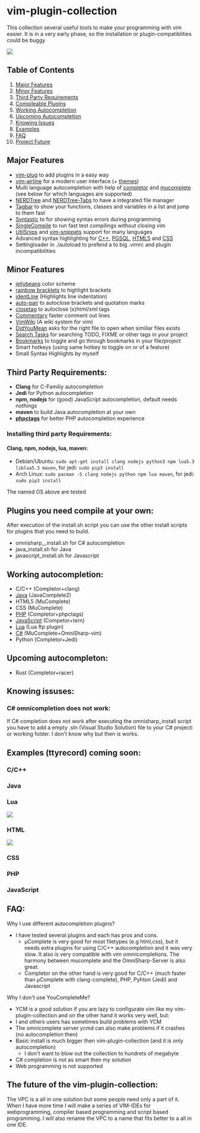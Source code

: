 # vim-plugin-collection
This collection several useful tools to make your programming with vim easier.
It is in a very early phase, so the installation or plugin-compatiblities could be buggy

<!--
 _____ _        __     ___           ___ ____  _____ 
|_   _| |__   __\ \   / (_)_ __ ___ |_ _|  _ \| ____|
  | | | '_ \ / _ \ \ / /| | '_ ` _ \ | || | | |  _|  
  | | | | | |  __/\ V / | | | | | | || || |_| | |___ 
  |_| |_| |_|\___| \_/  |_|_| |_| |_|___|____/|_____|
-->

![](gifs/intro.png)

## Table of Contents
1. [Major Features](#major_features)  
2. [Minor Features](#minor_features)
3. [Third Party Requirements](#third_party) 
4. [Compileable Plugins](#compile) 
5. [Working Autocompletion](#auto)
6. [Upcoming Autocompletion](#upcomingauto) 
7. [Knowing Issues](#issues) 
8. [Examples](#examples) 
9. [FAQ](#faq) 
10. [Project Future](#future)

## Major Features <a name="major_features"></a> 

* [vim-plug](https://github.com/junegunn/vim-plug) to add plugins in a easy way 
* [vim-airline](https://github.com/vim-airline/vim-airline) for a modern user interface (+ [themes](https://github.com/vim-airline/vim-airline-themes))
* Multi language autocompletion with help of [completor](https://github.com/maralla/completor.vim) and [mucomplete](https://github.com/lifepillar/vim-mucomplete) (see below for which languages are supported)
* [NERDTree](https://github.com/scrooloose/nerdtree) and [NERDTree-Tabs](https://github.com/jistr/vim-nerdtree-tabs) to have a integrated file manager 
* [Tagbar](https://github.com/majutsushi/tagbar) to show your functions, classes and variables in a list and jump to them fast  
* [Syntastic](https://github.com/vim-syntastic/syntastic) to for showing syntax errors during programming
* [SingleCompile](https://github.com/vim-scripts/SingleCompile) to run fast test compilings without closing vim
* [UtilSnips](https://github.com/SirVer/ultisnips) and [vim-snippets](https://github.com/honza/vim-snippets) support for many languages 
* Advanced syntax highlighting for [C++](https://github.com/octol/vim-cpp-enhanced-highlight), [PGSQL](https://github.com/lifepillar/pgsql.vim), [HTML5](https://github.com/othree/html5.vim) and [CSS](https://github.com/ap/vim-css-color)
* Settingloader in ./autoload to prefend a to big .vimrc and plugin incompatibilities  

## Minor Features <a name="minor_features"></a> 

* [jellybeans](https://github.com/nanotech/jellybeans.vim) color scheme
* [rainbow bracklets](https://github.com/luochen1990/rainbow) to highlight brackets 
* [identLine](https://github.com/Yggdroot/indentLine) (Highlights line indentation) 
* [auto-pair](https://github.com/jiangmiao/auto-pairs) to autoclose brackets and quotation marks
* [closetag](https://github.com/alvan/vim-closetag) to autoclose (x)html/xml tags
* [Commentary](https://github.com/tpope/vim-commentary.git) faster comment out lines
* [VimWiki](https://github.com/vimwiki/vimwiki) (A wiki system for vim) 
* [DidYouMean](https://github.com/EinfachToll/DidYouMean) asks for the right file to open when similiar files exists
* [Search Tasks](https://github.com/gilsondev/searchtasks.vim) for searching TODO, FIXME or other tags in your project 
* [Bookmarks](https://github.com/MattesGroeger/vim-bookmarks) to toggle and go through bookmarks in your file/project
* Smart hotkeys (using same hotkey to toggle on or of a feature) 
* Small Syntax Highlights by myself

## Third Party Requirements: <a name="third_party"></a> 

* __Clang__ for C-Familiy autocompletion
* __Jedi__ for Python autocompletion
* __npm, nodejs__ for (good) JavaScript autocompletion, default needs nothings
* __maven__ to build Java autocompletion at your own
* [__phpctags__](https://github.com/vim-php/phpctags) for better PHP autocompletion experience

### Installing third party Requirements:

#### Clang, npm, nodejs, lua, maven:
* Debian/Ubuntu: `sudo apt-get install clang nodejs python3 npm lua5.3 liblua5.3 maven`, for jedi: `sudo pip3 install`
* Arch Linux: `sudo pacman -S clang nodejs python npm lua maven`, for jedi: `sudo pip3 install`

The named OS above are tested

## Plugins you need compile at your own: <a name="compile"></a> 

After execution of the install.sh script you can use the 
other install scripts for plugins that you need to build. 
* omnisharp__install.sh for C# autocompletion 
* java_install.sh for Java
* javascript_install.sh for Javascript

## Working autocompletion: <a name="auto"></a> 

* C/C++ (Completor+clang) 
* [Java](https://github.com/artur-shaik/vim-javacomplete2) (JavaComplete2)
* HTML5 (MuComplete)
* CSS (MuComplete)
* [PHP](https://github.com/shawncplus/phpcomplete.vim) (Completor+phpctags)
* [JavaScript](https://github.com/ternjs/tern_for_vim) (Competor+tern)
* [Lua](https://github.com/xolox/vim-lua-ftplugin) (Lua ftp plugin)
* [C#](https://github.com/OmniSharp/omnisharp-vim) (MuComplete+OmniSharp-vim) 
* Python (Completor+Jedi)

## Upcoming autocompleton: <a name="upcomingauto"></a> 

* Rust (Completor+racer)

## Knowing issuses: <a name="issues"></a> 
### C# omnicompletion does not work:
If C# completion does not work after executing the omnisharp_install script 
you have to add a empty .sln (Visual Studio Solution) file to your C# projecti or working folder. 
I don't know why but then is works. 

## Examples (ttyrecord) coming soon: <a name="examples"></a> 

### C/C++

### Java

### Lua
![](gifs/lua_demo.gif)

### HTML
![](gifs/html_demo.gif)

### CSS

### PHP

### JavaScript

## FAQ: <a name="faq"></a> 

Why I use different autocompletion plugins?
* I have tested several plugins and each has pros and cons.
  * µComplete is very good for most filetypes (e.g html,css), but it needs extra plugins for using C/C++ autocompletion and it was very slow. It also is very compatible with vim ommicompletions. The harmony between mucomplete and the OmniSharp-Server is also great.
  * Completor on the other hand is very good for C/C++ (much faster than µComplete with clang-complete), PHP, Pyhton (Jedi) and Javascript

Why I don't use YouCompleteMe?
* YCM is a good solution if you are lazy to configurate vim like my vim-plugin-collection and on the other hand it works very well, but:
* I and others users has sometimes build problems with YCM
* The omnicomplete server ycmd can also make problems if it crashes (no autocompletion then) 
* Basic install is much bigger then vim-plugin-collection (and it is only autocompletion) 
    * I don't want to blow out the collection to hundrets of megabyte 
* C# completion is not as smart then my solution 
* Web programming is not supported

## The future of the vim-plugin-collection: <a name="future"></a> 
The VPC is a all in one solution but some people need only a part of it.
When I have more time I will make a series of VIM-IDEs for webprogramming,
compiler based programming and script based programming. 
I will also rename the VPC to a name that fits better to a all in one IDE.
